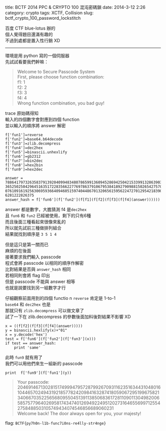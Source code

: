 title: BCTF 2014 PPC & CRYPTO 100 混沌密碼鎖
date: 2014-3-12 2:26 
category: crypto
tags: XCTF, Collision
slug: bctf_crypto_100_password_lockstitch

百度 CTF blue-lotus 辦的  
個人覺得題目還滿有趣的  
不過到處都是置入性行銷 XD  
* * *

環境是用 python 寫的一個伺服器  
先試試看要我們幹嘛：  

> Welcome to Secure Passcode System  
> First, please choose function combination:  
> f1: 1  
> f2: 2  
> f3: 3  
> f4: 4  
> Wrong function combination, you bad guy!  

trace 原始碼得知  
輸入的四個數字會對應到四個 function  
並以輸入的順序將 answer 解密  

```
f['fun1']=reverse
f['fun2']=base64.b64decode
f['fun3']=zlib.decompress
f['fun4']=dec2hex
f['fun5']=binascii.unhexlify
f['fun6']=gb2312
f['fun7']=bin2dec
f['fun8']=hex2bin
f['fun9']=hex2dec

answer = 78864179732635837913920409948348078659913609452869425042153399132863903834522
3652502504296451635172283566227769786379106795384189279098815026542757070698107378508
0761091619256306959366409460515974044867013206561595622472701295421839060280657753745
6281222826375
answer_hash = f['fun6'](f['fun2'](f[f1](f[f2](f[f3](f[f4](answer))))))
```

answer 都是數字，大膽猜測 f4 是`dec2hex`  
且 `fun6` 和 `fun2` 已經被使用，剩下的只有6種  
而且後面三種看起來很像來亂的  
所以就先試前三種做排列組合  
結果就找到順序是 `3 5 1 4`  

但是這只是第一關而已  
麻煩的在後面  
接著要求我們輸入 passcode  
程式會將 passcode 以相同的順序作解密  
比對結果是否與 `answer_hash` 相同  
若相同則會將 flag 印出  
但是 passcode 不能與 answer 相等  
也就是說要找到另一組數字才行  

仔細觀察前面用到的四個 functio  n
`reverse` 肯定是 1-to-1  
`base64` 和 `dec2hex` 也是  
那就只有 `zlib.decompress` 可以做文章了  
試了一下在 zlib.decompress 的參數後面加料後對結果不影響 XD  

```
x = ((f[f2](f[f3](f[f4](answer)))))
y = binascii.hexlify(x)+"01"
x = y.decode('hex')
test = f['fun6'](f['fun2'](f['fun3'](x)))
if test == answer_hash:
    print 'same'
```

此時 `fun9` 就有用了  
我們可以用他們來生一組新的 passcode  

```
print  f['fun9'](f['fun1'](y))
```

> Your passcode: 2046914671302815174999479572879926709311623516344310480161044657024943192185778242098416328741805906729519967582134066703522565680955045139113850683617281109011304982006585757796402695817434740126949224951202731646556997125542758488503105749434074546856689060231  
> Welcome back! The door always open for you, your majesty!

flag: `BCTF{py7h0n-l1b-func7i0ns-re4lly-str4nge}`
